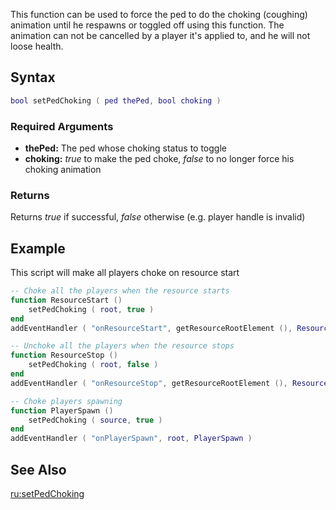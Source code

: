 This function can be used to force the ped to do the choking (coughing) animation until he respawns or toggled off using this function. The animation can not be cancelled by a player it's applied to, and he will not loose health.

Syntax
------

``` lua
bool setPedChoking ( ped thePed, bool choking )
```

### Required Arguments

-   **thePed:** The ped whose choking status to toggle
-   **choking:** *true* to make the ped choke, *false* to no longer force his choking animation

### Returns

Returns *true* if successful, *false* otherwise (e.g. player handle is invalid)

Example
-------

This script will make all players choke on resource start

``` lua
-- Choke all the players when the resource starts
function ResourceStart ()
    setPedChoking ( root, true )
end
addEventHandler ( "onResourceStart", getResourceRootElement (), ResourceStart, true )

-- Unchoke all the players when the resource stops
function ResourceStop ()
    setPedChoking ( root, false )
end
addEventHandler ( "onResourceStop", getResourceRootElement (), ResourceStop, true )

-- Choke players spawning
function PlayerSpawn ()
    setPedChoking ( source, true )
end
addEventHandler ( "onPlayerSpawn", root, PlayerSpawn )
```

See Also
--------

[ru:setPedChoking](/ru:setPedChoking.md "wikilink")
